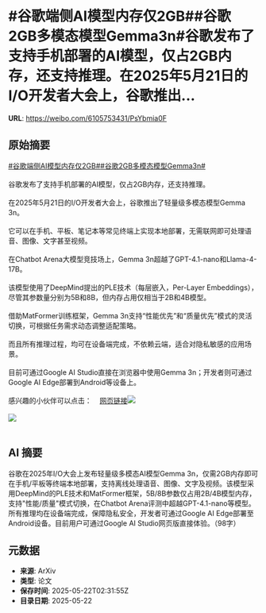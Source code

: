 # #谷歌端侧AI模型内存仅2GB##谷歌2GB多模态模型Gemma3n#谷歌发布了支持手机部署的AI模型，仅占2GB内存，还支持推理。在2025年5月21日的I/O开发者大会上，谷歌推出...

**URL**: https://weibo.com/6105753431/PsYbmia0F

## 原始摘要

<a href="https://m.weibo.cn/search?containerid=231522type%3D1%26t%3D10%26q%3D%23%E8%B0%B7%E6%AD%8C%E7%AB%AF%E4%BE%A7AI%E6%A8%A1%E5%9E%8B%E5%86%85%E5%AD%98%E4%BB%852GB%23&amp;extparam=%23%E8%B0%B7%E6%AD%8C%E7%AB%AF%E4%BE%A7AI%E6%A8%A1%E5%9E%8B%E5%86%85%E5%AD%98%E4%BB%852GB%23" data-hide=""><span class="surl-text">#谷歌端侧AI模型内存仅2GB#</span></a><a href="https://m.weibo.cn/search?containerid=231522type%3D1%26t%3D10%26q%3D%23%E8%B0%B7%E6%AD%8C2GB%E5%A4%9A%E6%A8%A1%E6%80%81%E6%A8%A1%E5%9E%8BGemma3n%23&amp;extparam=%23%E8%B0%B7%E6%AD%8C2GB%E5%A4%9A%E6%A8%A1%E6%80%81%E6%A8%A1%E5%9E%8BGemma3n%23" data-hide=""><span class="surl-text">#谷歌2GB多模态模型Gemma3n#</span></a><br><br>谷歌发布了支持手机部署的AI模型，仅占2GB内存，还支持推理。<br><br>在2025年5月21日的I/O开发者大会上，谷歌推出了轻量级多模态模型Gemma 3n。<br><br>它可以在手机、平板、笔记本等常见终端上实现本地部署，无需联网即可处理语音、图像、文字甚至视频。<br><br>在Chatbot Arena大模型竞技场上，Gemma 3n超越了GPT-4.1-nano和Llama-4-17B。<br><br>该模型使用了DeepMind提出的PLE技术（每层嵌入，Per-Layer Embeddings），尽管其参数量分别为5B和8B，但内存占用仅相当于2B和4B模型。<br><br>借助MatFormer训练框架，Gemma 3n支持“性能优先”和“质量优先”模式的灵活切换，可根据任务需求动态调整适配策略。<br><br>而且所有推理过程，均可在设备端完成，不依赖云端，适合对隐私敏感的应用场景。<br><br>目前可通过Google AI Studio直接在浏览器中使用Gemma 3n；开发者则可通过Google AI Edge部署到Android等设备上。<br><br>感兴趣的小伙伴可以点击：<a href="https://weibo.cn/sinaurl?u=https%3A%2F%2Fdevelopers.googleblog.com%2Fen%2Fintroducing-gemma-3n%2F" data-hide=""><span class="url-icon"><img style="width: 1rem;height: 1rem" src="https://h5.sinaimg.cn/upload/2015/09/25/3/timeline_card_small_web_default.png" referrerpolicy="no-referrer"></span><span class="surl-text">网页链接</span></a><img style="" src="https://tvax4.sinaimg.cn/large/006Fd7o3gy1i1o1rfvza3j31nk140jw3.jpg" referrerpolicy="no-referrer"><br><br><img style="" src="https://tvax4.sinaimg.cn/large/006Fd7o3gy1i1o1rhgkdxj31jj0v90zz.jpg" referrerpolicy="no-referrer"><br><br>

## AI 摘要

谷歌在2025年I/O大会上发布轻量级多模态AI模型Gemma 3n，仅需2GB内存即可在手机/平板等终端本地部署，支持离线处理语音、图像、文字及视频。该模型采用DeepMind的PLE技术和MatFormer框架，5B/8B参数仅占用2B/4B模型内存，支持"性能/质量"模式切换，在Chatbot Arena评测中超越GPT-4.1-nano等模型。所有推理均在设备端完成，保障隐私安全，开发者可通过Google AI Edge部署至Android设备。目前用户可通过Google AI Studio网页版直接体验。（98字）

## 元数据

- **来源**: ArXiv
- **类型**: 论文
- **保存时间**: 2025-05-22T02:31:55Z
- **目录日期**: 2025-05-22

